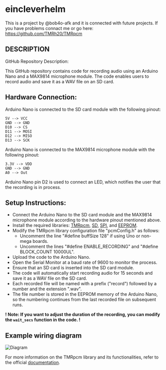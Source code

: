 # eincleverhelm
This is a project by @bob4o-afk and it is connected with future projects.
If you have problems connact me or go here: https://github.com/TMRh20/TMRpcm

## DESCRIPTION
GitHub Repository Description:

This GitHub repository contains code for recording audio using an Arduino Nano and a MAX9814 microphone module. The code enables users to record audio and save it as a WAV file on an SD card.

## Hardware Connection:

Arduino Nano is connected to the SD card module with the following pinout:
```
5V --> VCC
GND --> GND
D10 --> CS
D11 --> MOSI
D12 --> MISO
D13 --> SCK
```

Arduino Nano is connected to the MAX9814 microphone module with the following pinout:
```
3.3V --> VDD
GND --> GND
A0 --> Out
```
Arduino Nano pin D2 is used to connect an LED, which notifies the user that the recording is in process.

## Setup Instructions:
* Connect the Arduino Nano to the SD card module and the MAX9814 microphone module according to the hardware pinout mentioned above.
* Install the required libraries: [TMRpcm](https://www.arduino.cc/reference/en/libraries/tmrpcm/), [SD](https://github.com/arduino-libraries/SD), [SPI](https://github.com/PaulStoffregen/SPI), and [EEPROM](https://github.com/PaulStoffregen/EEPROM).
* Modify the TMRpcm library configuration file "pcmConfig.h" as follows:
  - Uncomment the line "#define buffSize 128" if using Uno or non-mega boards.
  - Uncomment the lines "#define ENABLE_RECORDING" and "#define BLOCK_COUNT 10000UL".
* Upload the code to the Arduino Nano.
* Open the Serial Monitor at a baud rate of 9600 to monitor the process.
* Ensure that an SD card is inserted into the SD card module.
* The code will automatically start recording audio for 15 seconds and save it as a WAV file on the SD card.
* Each recorded file will be named with a prefix ("record") followed by a number and the extension ".wav".
* The file number is stored in the EEPROM memory of the Arduino Nano, so the numbering continues from the last recorded file on subsequent runs.
  
**! Note: If you want to adjust the duration of the recording, you can modify the ```wait_secs``` function in the code.  !** 

## Example wiring diagram
![Diagram](https://europe1.discourse-cdn.com/arduino/original/4X/0/d/d/0ddf9122cba54816ca61dab4547d06b6fd0f8803.png)

For more information on the TMRpcm library and its functionalities, refer to the official [documentation](https://www.arduino.cc/reference/en/libraries/tmrpcm/).
